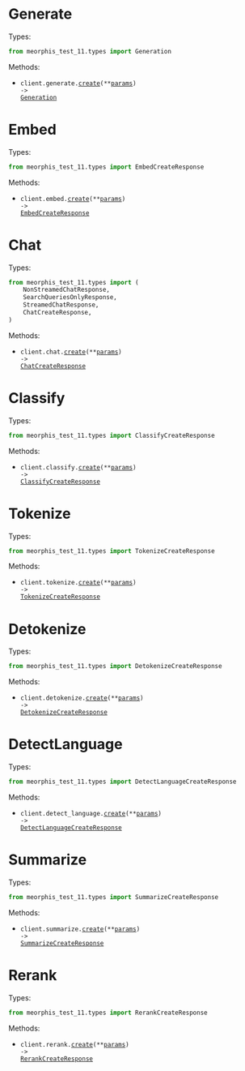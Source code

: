 # Generate

Types:

```python
from meorphis_test_11.types import Generation
```

Methods:

- <code title="post /generate">client.generate.<a href="./src/meorphis_test_11/resources/generate.py">create</a>(\*\*<a href="src/meorphis_test_11/types/generate_create_params.py">params</a>) -> <a href="./src/meorphis_test_11/types/generation.py">Generation</a></code>

# Embed

Types:

```python
from meorphis_test_11.types import EmbedCreateResponse
```

Methods:

- <code title="post /embed">client.embed.<a href="./src/meorphis_test_11/resources/embed.py">create</a>(\*\*<a href="src/meorphis_test_11/types/embed_create_params.py">params</a>) -> <a href="./src/meorphis_test_11/types/embed_create_response.py">EmbedCreateResponse</a></code>

# Chat

Types:

```python
from meorphis_test_11.types import (
    NonStreamedChatResponse,
    SearchQueriesOnlyResponse,
    StreamedChatResponse,
    ChatCreateResponse,
)
```

Methods:

- <code title="post /chat">client.chat.<a href="./src/meorphis_test_11/resources/chat.py">create</a>(\*\*<a href="src/meorphis_test_11/types/chat_create_params.py">params</a>) -> <a href="./src/meorphis_test_11/types/chat_create_response.py">ChatCreateResponse</a></code>

# Classify

Types:

```python
from meorphis_test_11.types import ClassifyCreateResponse
```

Methods:

- <code title="post /classify">client.classify.<a href="./src/meorphis_test_11/resources/classify.py">create</a>(\*\*<a href="src/meorphis_test_11/types/classify_create_params.py">params</a>) -> <a href="./src/meorphis_test_11/types/classify_create_response.py">ClassifyCreateResponse</a></code>

# Tokenize

Types:

```python
from meorphis_test_11.types import TokenizeCreateResponse
```

Methods:

- <code title="post /tokenize">client.tokenize.<a href="./src/meorphis_test_11/resources/tokenize.py">create</a>(\*\*<a href="src/meorphis_test_11/types/tokenize_create_params.py">params</a>) -> <a href="./src/meorphis_test_11/types/tokenize_create_response.py">TokenizeCreateResponse</a></code>

# Detokenize

Types:

```python
from meorphis_test_11.types import DetokenizeCreateResponse
```

Methods:

- <code title="post /detokenize">client.detokenize.<a href="./src/meorphis_test_11/resources/detokenize.py">create</a>(\*\*<a href="src/meorphis_test_11/types/detokenize_create_params.py">params</a>) -> <a href="./src/meorphis_test_11/types/detokenize_create_response.py">DetokenizeCreateResponse</a></code>

# DetectLanguage

Types:

```python
from meorphis_test_11.types import DetectLanguageCreateResponse
```

Methods:

- <code title="post /detect-language">client.detect_language.<a href="./src/meorphis_test_11/resources/detect_language.py">create</a>(\*\*<a href="src/meorphis_test_11/types/detect_language_create_params.py">params</a>) -> <a href="./src/meorphis_test_11/types/detect_language_create_response.py">DetectLanguageCreateResponse</a></code>

# Summarize

Types:

```python
from meorphis_test_11.types import SummarizeCreateResponse
```

Methods:

- <code title="post /summarize">client.summarize.<a href="./src/meorphis_test_11/resources/summarize.py">create</a>(\*\*<a href="src/meorphis_test_11/types/summarize_create_params.py">params</a>) -> <a href="./src/meorphis_test_11/types/summarize_create_response.py">SummarizeCreateResponse</a></code>

# Rerank

Types:

```python
from meorphis_test_11.types import RerankCreateResponse
```

Methods:

- <code title="post /rerank">client.rerank.<a href="./src/meorphis_test_11/resources/rerank.py">create</a>(\*\*<a href="src/meorphis_test_11/types/rerank_create_params.py">params</a>) -> <a href="./src/meorphis_test_11/types/rerank_create_response.py">RerankCreateResponse</a></code>
